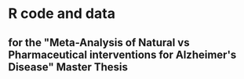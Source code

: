 # R code and data
## for the "Meta-Analysis of Natural vs Pharmaceutical interventions for Alzheimer's Disease" Master Thesis
